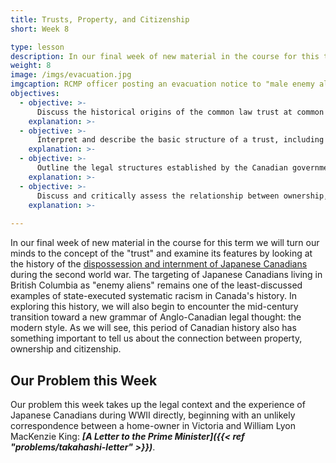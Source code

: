 ```yaml
---
title: Trusts, Property, and Citizenship
short: Week 8

type: lesson
description: In our final week of new material in the course for this term we will turn our minds to the concept of the "trust" and examine its features by looking at the history of the dispossession and internment of Japanese Canadians.
weight: 8
image: /imgs/evacuation.jpg
imgcaption: RCMP officer posting an evacuation notice to "male enemy aliens". Vancouver Public Library Historical Photographs @ Flickr Commons.
objectives:
  - objective: >-
      Discuss the historical origins of the common law trust at common law and equity.
    explanation: >-
  - objective: >-
      Interpret and describe the basic structure of a trust, including the legal owner, the beneficial owner, the trust property and associated rights and obligations.
    explanation: >-
  - objective: >-
      Outline the legal structures established by the Canadian government to dispossess and alienate Japanese Canadians during WWII and critically analyze these structures from the perspective of trust law. 
    explanation: >-
  - objective: >-
      Discuss and critically assess the relationship between ownership, recognition and citizenship.
    explanation: >-
  
---
```


In our final week of new material in the course for this term we will turn our minds to the concept of the "trust" and examine its features by looking at the history of the [dispossession and internment of Japanese Canadians](https://www.project44.ca/japanese-canadian-internment) during the second world war. The targeting of Japanese Canadians living in British Columbia as "enemy aliens" remains one of the least-discussed examples of state-executed systematic racism in Canada's history. In exploring this history, we will also begin to encounter the mid-century transition toward a new grammar of Anglo-Canadian legal thought: the modern style. As we will see, this period of Canadian history also has something important to tell us about the connection between property, ownership and citizenship. 

## Our Problem this Week

Our problem this week takes up the legal context and the experience of Japanese Canadians during WWII directly, beginning with an unlikely correspondence between a home-owner in Victoria and William Lyon MacKenzie King: ***[A Letter to the Prime Minister]({{< ref "problems/takahashi-letter" >}})***.